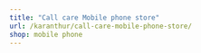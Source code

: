 ```yaml
---
title: "Call care Mobile phone store"
url: /karanthur/call-care-mobile-phone-store/
shop: mobile phone
---
```

